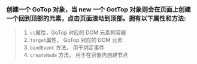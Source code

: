 ### 创建一个 GoTop 对象，当 new 一个 GotTop 对象则会在页面上创建一个回到顶部的元素，点击页面滚动到顶部。拥有以下属性和方法:
> 1. `ct`属性，GoTop 对应的 DOM 元素的容器
> 2. `target`属性， GoTop 对应的 DOM 元素
> 3. `bindEvent` 方法， 用于绑定事件
> 4. `createNode` 方法， 用于在容器内创建节点